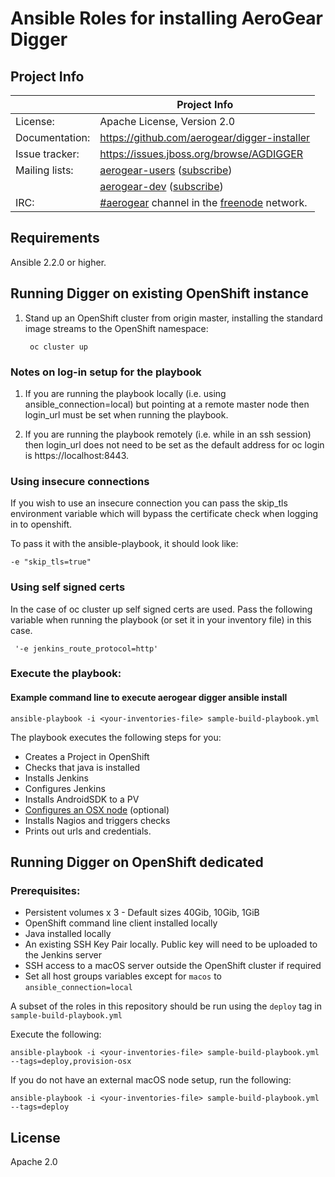 
# Ansible Roles for installing AeroGear Digger

## Project Info

|                 | Project Info  |
| --------------- | ------------- |
| License:        | Apache License, Version 2.0  |
| Documentation:  | https://github.com/aerogear/digger-installer  |
| Issue tracker:  | https://issues.jboss.org/browse/AGDIGGER  |
| Mailing lists:  | [aerogear-users](http://aerogear-users.1116366.n5.nabble.com/) ([subscribe](https://lists.jboss.org/mailman/listinfo/aerogear-users))  |
|                 | [aerogear-dev](http://aerogear-dev.1069024.n5.nabble.com/) ([subscribe](https://lists.jboss.org/mailman/listinfo/aerogear-dev))  |
| IRC:            | [#aerogear](https://webchat.freenode.net/?channels=aerogear) channel in the [freenode](http://freenode.net/) network.  |

## Requirements

Ansible 2.2.0 or higher.


## Running Digger on existing OpenShift instance

1. Stand up an OpenShift cluster from origin master, installing the standard image streams to the OpenShift namespace:

        oc cluster up

### Notes on log-in setup for the playbook

1. If you are running the playbook locally (i.e. using ansible_connection=local) but pointing at a remote master node then login_url must be set when running the playbook.

2. If you are running the playbook remotely (i.e. while in an ssh session) then login_url does not need to be set as the default address for oc login is https://localhost:8443.

### Using insecure connections

If you wish to use an insecure connection you can pass the skip_tls environment variable which will bypass the certificate check when logging in to openshift.

To pass it with the ansible-playbook, it should look like:

```
-e "skip_tls=true"
```

### Using self signed certs

In the case of oc cluster up self signed certs are used. Pass the following variable when running the playbook (or set it in your inventory file) in 
this case.

```
 '-e jenkins_route_protocol=http'
```

### Execute the playbook:

#### Example command line to execute aerogear digger ansible install
```
ansible-playbook -i <your-inventories-file> sample-build-playbook.yml
```

The playbook executes the following steps for you:

- Creates a Project in OpenShift
- Checks that java is installed
- Installs Jenkins
- Configures Jenkins
- Installs AndroidSDK to a PV
- [Configures an OSX node](./provision-osx/README.md) (optional)
- Installs Nagios and triggers checks
- Prints out urls and credentials.


## Running Digger on OpenShift dedicated

### Prerequisites:

* Persistent volumes x 3 - Default sizes 40Gib, 10Gib, 1GiB
* OpenShift command line client installed locally
* Java installed locally
* An existing SSH Key Pair locally. Public key will need to be uploaded to the Jenkins server
* SSH access to a macOS server outside the OpenShift cluster if required
* Set all host groups variables except for `macos` to `ansible_connection=local`

A subset of the roles in this repository should be run using the `deploy` tag in `sample-build-playbook.yml`

Execute the following:

`ansible-playbook -i <your-inventories-file> sample-build-playbook.yml --tags=deploy,provision-osx`

If you do not have an external macOS node setup, run the following:

`ansible-playbook -i <your-inventories-file> sample-build-playbook.yml --tags=deploy`

## License

Apache 2.0
